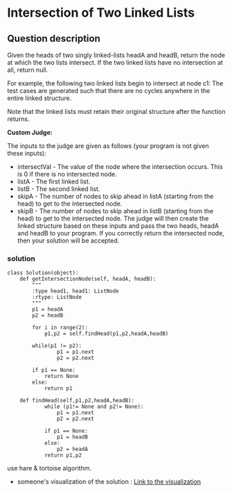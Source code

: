 # Intersection of Two Linked Lists

## Question description
Given the heads of two singly linked-lists headA and headB, return the node at which the two lists intersect. If the two linked lists have no intersection at all, return null.

For example, the following two linked lists begin to intersect at node c1:
The test cases are generated such that there are no cycles anywhere in the entire linked structure.

Note that the linked lists must retain their original structure after the function returns.

**Custom Judge:**

The inputs to the judge are given as follows (your program is not given these inputs):

* intersectVal - The value of the node where the intersection occurs. This is 0 if there is no intersected node.
* listA - The first linked list.
* listB - The second linked list.
* skipA - The number of nodes to skip ahead in listA (starting from the head) to get to the intersected node.
* skipB - The number of nodes to skip ahead in listB (starting from the head) to get to the intersected node.
The judge will then create the linked structure based on these inputs and pass the two heads, headA and headB to your program. If you correctly return the intersected node, then your solution will be accepted.

### solution
```
class Solution(object):
    def getIntersectionNode(self, headA, headB):
        """
        :type head1, head1: ListNode
        :rtype: ListNode
        """
        p1 = headA
        p2 = headB
        
        for i in range(2):
            p1,p2 = self.findHead(p1,p2,headA,headB)
        
        while(p1 != p2):
                p1 = p1.next
                p2 = p2.next
        
        if p1 == None:
            return None
        else:
            return p1
        
    def findHead(self,p1,p2,headA,headB):
            while (p1!= None and p2!= None):
                p1 = p1.next
                p2 = p2.next
            
            if p1 == None:
                p1 = headB
            else:
                p2 = headA
            return p1,p2
```

use hare & tortoise algorithm. 
* someone's visualization of the solution : 
[Link to the visualization](https://leetcode.com/problems/intersection-of-two-linked-lists/discuss/49785/Java-solution-without-knowing-the-difference-in-len!/165648)
